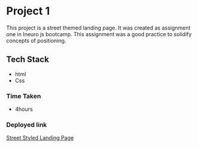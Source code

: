 # Project 1
This project is a street themed landing page. It was created as assignment one in Ineuro js bootcamp. This assignment was a good practice to solidify concepts of positioning.

## Tech Stack
- html
- Css

### Time Taken  
- 4hours

### Deployed link


[Street Styled Landing Page](https://street-landing-page24.netlify.app/)